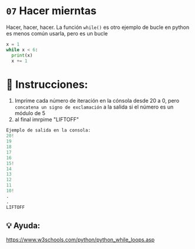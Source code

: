 # `07` Hacer mierntas

Hacer, hacer, hacer.
La función `while()` es otro ejemplo de bucle en python es menos común usarla, pero es un bucle

```py
x = 1
while x < 6:
  print(x)
  x += 1
```

# 📝 Instrucciones:
1. Imprime cada número de iteración en la cónsola desde 20 a 0,
 pero `concatena un signo de exclamación` a la salida si el número
 es un módulo de 5
2. al final imrpime "LIFTOFF"

```py
Ejemplo de salida en la consola:
20!
19
18
17
16
15!
14
13
12
11
10!
.
.
LIFTOFF
```

## 💡 Ayuda:
https://www.w3schools.com/python/python_while_loops.asp